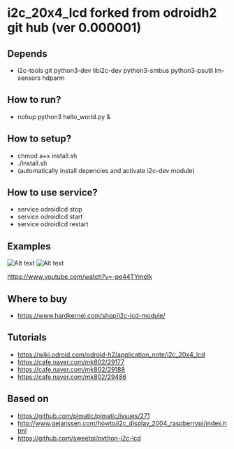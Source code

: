 # i2c_20x4_lcd forked from odroidh2 git hub (ver 0.000001)

## Depends
- i2c-tools git python3-dev libi2c-dev python3-smbus python3-psutil lm-sensors hdparm

## How to run?
- nohup python3 hello_world.py &

## How to setup? 
- chmod a+x install.sh
- ./install.sh
- (automatically install depencies and activate i2c-dev module)

## How to use service?
- service odroidlcd stop
- service odroidlcd start
- service odroidlcd restart

## Examples
![Alt text](https://t1.daumcdn.net/cfile/tistory/997F52475C041C7203)
![Alt text](https://t1.daumcdn.net/cfile/tistory/99A9C8465C041C7204)

https://www.youtube.com/watch?v=-pe44TYmeIk

## Where to buy
- https://www.hardkernel.com/shop/i2c-lcd-module/

## Tutorials
- https://wiki.odroid.com/odroid-h2/application_note/i2c_20x4_lcd
- https://cafe.naver.com/mk802/29177
- https://cafe.naver.com/mk802/29188
- https://cafe.naver.com/mk802/29486

## Based on
* https://github.com/pimatic/pimatic/issues/271
* http://www.gejanssen.com/howto/i2c_display_2004_raspberrypi/index.html
* https://github.com/sweetpi/python-i2c-lcd
